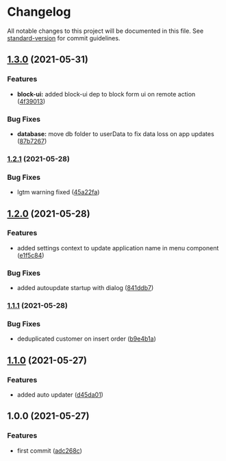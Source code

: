 # Changelog

All notable changes to this project will be documented in this file. See [standard-version](https://github.com/conventional-changelog/standard-version) for commit guidelines.

## [1.3.0](https://github.com/mancioshell/electron-virtual-pizzeria-assistant/compare/v1.2.1...v1.3.0) (2021-05-31)


### Features

* **block-ui:** added block-ui dep to block form ui on remote action ([4f39013](https://github.com/mancioshell/electron-virtual-pizzeria-assistant/commit/4f39013709bab1ba39ed966e154f855ccbc702b7))


### Bug Fixes

* **database:** move db folder to userData to fix data loss on app updates ([87b7267](https://github.com/mancioshell/electron-virtual-pizzeria-assistant/commit/87b72678a089aa2028913ccaa11912258819e811))

### [1.2.1](https://github.com/mancioshell/electron-virtual-pizzeria-assistant/compare/v1.2.0...v1.2.1) (2021-05-28)


### Bug Fixes

* lgtm warning fixed ([45a22fa](https://github.com/mancioshell/electron-virtual-pizzeria-assistant/commit/45a22fab8acb5812d9dcd15ee15ab202318f1b09))

## [1.2.0](https://github.com/mancioshell/electron-virtual-pizzeria-assistant/compare/v1.1.1...v1.2.0) (2021-05-28)


### Features

* added settings context to update application name in menu component ([e1f5c84](https://github.com/mancioshell/electron-virtual-pizzeria-assistant/commit/e1f5c8416b1def1003f613455af26c0bd167f61f))


### Bug Fixes

* added autoupdate startup with dialog ([841ddb7](https://github.com/mancioshell/electron-virtual-pizzeria-assistant/commit/841ddb748c58d1856956de15baa8fd7767bf0436))

### [1.1.1](https://github.com/mancioshell/electron-virtual-pizzeria-assistant/compare/v1.1.0...v1.1.1) (2021-05-28)


### Bug Fixes

* deduplicated customer on insert order ([b9e4b1a](https://github.com/mancioshell/electron-virtual-pizzeria-assistant/commit/b9e4b1a451691bc211e2227669fcc4799cc6e537))

## [1.1.0](https://github.com/mancioshell/electron-virtual-pizzeria-assistant/compare/v1.0.0...v1.1.0) (2021-05-27)


### Features

* added auto updater ([d45da01](https://github.com/mancioshell/electron-virtual-pizzeria-assistant/commit/d45da01f8f9b3e49fe4a6c05b98ae7284bf4239f))

## 1.0.0 (2021-05-27)


### Features

* first commit ([adc268c](https://github.com/mancioshell/electron-virtual-pizzeria-assistant/commit/adc268c0e14d32274ba6b283a8c8a2be5726640c))
